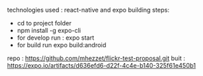 technologies used : react-native and expo
building steps:

- cd to project folder
- npm install -g expo-cli
- for develop run : expo start
- for build run expo build:android

repo : https://github.com/mhezzet/flickr-test-proposal.git
buit : https://expo.io/artifacts/d636efd6-d22f-4c4e-b140-325f61e450b1
